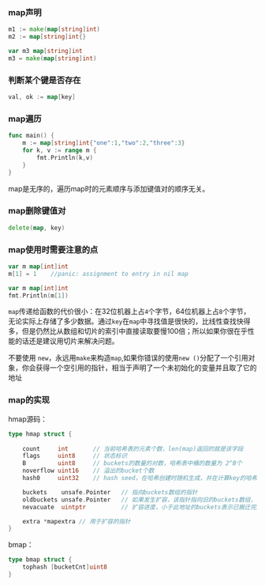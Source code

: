 ### map声明

```go
m1 := make(map[string]int)
m2 := map[string]int{}

var m3 map[string]int
m3 = make(map[string]int)
```

### 判断某个键是否存在
```go
val, ok := map[key]
```

### map遍历
```go
func main() {
	m := map[string]int{"one":1,"two":2,"three":3}
	for k, v := range m {
	    fmt.Println(k,v)	
    }
}
```
map是无序的，遍历map时的元素顺序与添加键值对的顺序无关。

### map删除键值对
```go
delete(map, key)
```

### map使用时需要注意的点

```go
var m map[int]int
m[1] = 1    //panic: assignment to entry in nil map
```

```go
var m map[int]int
fmt.Println(m[1])
```

`map`传递给函数的代价很小：在32位机器上占`4`个字节，64位机器上占`8`个字节，无论实际上存储了多少数据。通过`key`在`map`中寻找值是很快的，比线性查找快得多，但是仍然比从数组和切片的索引中直接读取要慢100倍；所以如果你很在乎性能的话还是建议用切片来解决问题。

不要使用 `new`，永远用`make`来构造`map`,如果你错误的使用`new ()`分配了一个引用对象，你会获得一个空引用的指针，相当于声明了一个未初始化的变量并且取了它的地址

### map的实现

hmap源码：
```go
type hmap struct {
	
	count     int       // 当前哈希表的元素个数，len(map)返回的就是该字段 
	flags     uint8     // 状态标识
	B         uint8     // buckets的数量的对数，哈希表中桶的数量为 2^B个
	noverflow uint16    // 溢出的bucket个数
	hash0     uint32    // hash seed，在哈希创建时随机生成，并在计算key的哈希的时候传入哈希函数，提高哈希函数的随机性

	buckets    unsafe.Pointer   // 指向buckets数组的指针
	oldbuckets unsafe.Pointer   // 如果发生扩容，该指针指向旧的buckets数组，旧的buckets数组时新的buckets数组大小的 1/2，非扩容状态下为nil
	nevacuate  uintptr          // 扩容进度，小于此地址的buckets表示已搬迁完成

	extra *mapextra // 用于扩容的指针
}
```
bmap：
```go
type bmap struct {
	tophash [bucketCnt]uint8
}
```
